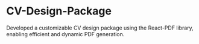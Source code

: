 # CV-Design-Package
Developed a customizable CV design package using the React-PDF library, enabling efficient and dynamic PDF generation.
